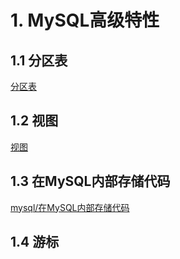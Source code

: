 
# 1. MySQL高级特性
## 1.1 分区表
[分区表](./MySQL分区表.md)

## 1.2 视图
[视图](./视图.md)

## 1.3 在MySQL内部存储代码
[mysql/在MySQL内部存储代码](./在MySQL内部存储代码.md)

## 1.4 游标
